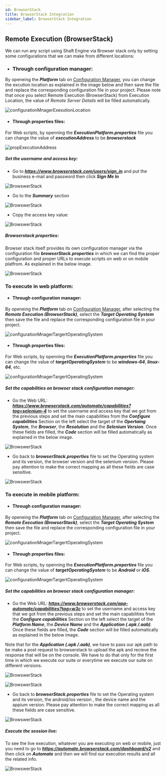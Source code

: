 ```yaml
---
id: BrowserStack 
title: BrowserStack Integration
sidebar_label: BrowserStack Integration
---
```

## Remote Execution (BrowserStack)

We can run any script using Shaft Engine via Browser stack only by setting some configurations that we can make from different locations: 

* ### Through configuration manager:

By openeing the **_Platform_** tab on [Configuration Manager](https://shafthq.github.io/SHAFT_ENGINE/ "Configuration Manager"), you can change the excution location as explained in the image below and then save the file and replace the corresponding configuration file in your project. Please note that once you select Remote Execution (BrowserStack) from Execution Location, the value of *_Remote Server Details_* will be filled automatically. 

![configurationMnagerExexutionLocation](imgs/StandAloneFeatures/BrowserStack/CM_ExecutionAddress.jpg)

* #### Through properties files:

For Web scripts, by openning the **_ExecutionPlatform.properties_** file you can change the value of **_executionAddress_** to be **_browserstack_**

![propExecutionAddress](imgs/StandAloneFeatures/BrowserStack/Prop_ExecutionAddress.jpg)

##### Set the username and access key:

* Go to **_https://www.browserstack.com/users/sign_in_** and put the business e-mail and password then click **_Sign Me In_**

![BrowswerStack](imgs/StandAloneFeatures/BrowserStack/BrowserStackSignIN.jpg)

* Go to the **_Summary_** section 

![BrowswerStack](imgs/StandAloneFeatures/BrowserStack/BrowserStackSummary.png)

* Copy the access key value:

![BrowswerStack](imgs/StandAloneFeatures/BrowserStack/BrowsweStack-GetTheAccessKey.jpg)

##### Browserstack properties:

Browser stack itself provides its own configuration manager via the configuration file **_browserStack.properties_** in which we can find the proper configuration and proper URLs to execute scripts on web or on mobile platfrom. As explained in the below image.

![BrowswerStack](imgs/StandAloneFeatures/BrowserStack/Prop_BrowserStack.jpg)

### To execute in web platform:

* #### Through configuration manager:

By openeing the **_Platform_** tab on [Configuration Manager](https://shafthq.github.io/SHAFT_ENGINE/ "Configuration Manager"), after selecting the **_Remote Execution (BrowserStack)_**, select the **_Target Operating System_** then save the file and replace the corresponding configuration file in your project. 

![configurationMnagerTargertOperatingSystem](imgs/StandAloneFeatures/BrowserStack/CM-TargetOperatingSystem.jpg)

* #### Through properties files:

For Web scripts, by openning the **_ExecutionPlatform.properties_** file you can change the value of **_targetOperatingSystem_** to be **_windows-64_**, **_linux-64_**, etc. 

![configurationMnagerTargertOperatingSystem](imgs/StandAloneFeatures/BrowserStack/Prop-TargetOperatingSystem.jpg)

##### Set the capabilities on browser stack configuration manager:

* Go the Web URL: **_https://www.browserstack.com/automate/capabilities?tag=selenium-4_** to set the username and access key that we got from the previous steps and set the main capabilities from the **_Configure capabilities_** Section on the left select the target of the **_Opertaing System_**, the **_Browser_**, the **_Resolution_** and the **_Selenium Version_**. Once these fields are filled, the **_Code_** section will be filled automatically as explained in the below image. 

![BrowswerStack](imgs/StandAloneFeatures/BrowserStack/BrowserStackWebCapabilities.jpg)

* Go back to **_browserStack.properties_** file to set the Operating system and its version, the browser version and the selenium version. Please pay attention to make the correct mapping as all these fields are case sensitive.

![BrowswerStack](imgs/StandAloneFeatures/BrowserStack/Prop_BrowserStackMapped.jpg)

### To execute in mobile platform:

* #### Through configuration manager:

By openeing the **_Platform_** tab on [Configuration Manager](https://shafthq.github.io/SHAFT_ENGINE/ "Configuration Manager"), after selecting the **_Remote Execution (BrowserStack)_**, select the **_Target Operating System_** then save the file and replace the corresponding configuration file in your project. 

![configurationMnagerTargertOperatingSystem](imgs/StandAloneFeatures/BrowserStack/CM_TargetOperatingSystemMob.jpg)

* #### Through properties files:

For Web scripts, by openning the **_ExecutionPlatform.properties_** file you can change the value of **_targetOperatingSystem_** to be **_Android_** or **_iOS_**. 

![configurationMnagerTargertOperatingSystem](imgs/StandAloneFeatures/BrowserStack/Prop-TaregetOperatingSystemMob.jpg)

##### Set the capabilities on browser stack configuration manager:

* Go the Web URL: **_https://www.browserstack.com/app-automate/capabilities?tag=w3c_** to set the username and access key that we got from the previous steps and set the main capabilities from the **_Configure capabilities_** Section on the left select the target of the **_Platform Name_**, the **_Device Name_** and the **_Application (.apk /.aab)_**. Once these fields are filled, the **_Code_** section will be filled automatically as explained in the below image. 

 Note that for the **_Application (.apk /.aab)_**, we have to pass our apk path to be make a post request to browserstack to upload the apk and recieve the response that will be on the console. We have to do that only for the first time in which we execute our suite or everytime we execute our suite on different versions.

![BrowswerStack](imgs/StandAloneFeatures/BrowserStack/BrowserStack-MOB.jpg)

![BrowswerStack](imgs/StandAloneFeatures/BrowserStack/Prop-APKPath.jpg)

* Go back to **_browserStack.properties_** file to set the Operating system and its version, the android/ios version , the device name and the appium version. Please pay attention to make the correct mapping as all these fields are case sensitive.

![BrowswerStack](imgs/StandAloneFeatures/BrowserStack/BrowserStack-MobCapabilitites.jpg)

##### Execute the session live:

To see the live execution, whatever you are executing on web or mobile, just you need to go to **_https://automate.browserstack.com/dashboard/v2_** and then click on **_Automate_** and then we will find our execution results and all the related info. 

![BrowswerStack](imgs/StandAloneFeatures/BrowserStack/BrowserStack-LiveAutomateExecution.jpg)